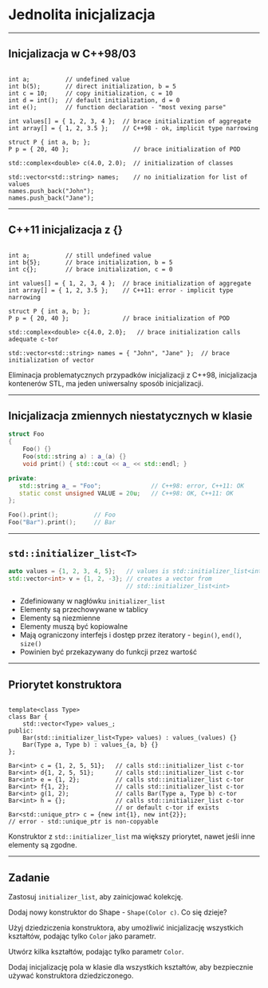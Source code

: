 <!-- .slide: data-background="#111111" -->
# Jednolita inicjalizacja

___

## Inicjalizacja w C++98/03

<pre><code class="cpp" data-trim data-line-numbers data-noescape>
int a;          <span class="fragment">// undefined value</span>
int b(5);       <span class="fragment">// direct initialization, b = 5</span>
int c = 10;     <span class="fragment">// copy initialization, c = 10</span>
int d = int();  <span class="fragment">// default initialization, d = 0</span>
int e();        <span class="fragment">// function declaration - "most vexing parse"</span>

int values[] = { 1, 2, 3, 4 };  <span class="fragment">// brace initialization of aggregate</span>
int array[] = { 1, 2, 3.5 };    <span class="fragment">// C++98 - ok, implicit type narrowing</span>

struct P { int a, b; };
P p = { 20, 40 };                  <span class="fragment">// brace initialization of POD</span>

std::complex&lt;double> c(4.0, 2.0);  <span class="fragment">// initialization of classes</span>

std::vector&lt;std::string> names;    <span class="fragment">// no initialization for list of values</span>
names.push_back("John");
names.push_back("Jane");
</code></pre>

___

## C++11 inicjalizacja z {}

<pre><code class="cpp" data-trim data-line-numbers data-noescape>
int a;          <span class="fragment">// still undefined value</span>
int b{5};       <span class="fragment">// brace initialization, b = 5</span>
int c{};        <span class="fragment">// brace initialization, c = 0</span>

int values[] = { 1, 2, 3, 4 };  <span class="fragment">// brace initialization of aggregate</span>
int array[] = { 1, 2, 3.5 };    <span class="fragment">// C++11: error - implicit type narrowing</span>

struct P { int a, b; };
P p = { 20, 40 };               <span class="fragment">// brace initialization of POD</span>

std::complex&lt;double> c{4.0, 2.0};   <span class="fragment">// brace initialization calls adequate c-tor</span>

std::vector&lt;std::string> names = { "John", "Jane" };  <span class="fragment">// brace initialization of vector</span>
</code></pre>

Eliminacja problematycznych przypadków inicjalizacji z C++98, inicjalizacja kontenerów STL, ma jeden uniwersalny sposób inicjalizacji.
<!-- .element: class="fragment fade-in" -->

___

## Inicjalizacja zmiennych niestatycznych w klasie

```cpp
struct Foo
{
    Foo() {}
    Foo(std::string a) : a_(a) {}
    void print() { std::cout << a_ << std::endl; }

private:
   std::string a_ = "Foo";              // C++98: error, C++11: OK
   static const unsigned VALUE = 20u;   // C++98: OK, C++11: OK
};

Foo().print();          // Foo
Foo("Bar").print();     // Bar
```

___

## `std::initializer_list<T>`

```cpp
auto values = {1, 2, 3, 4, 5};   // values is std::initializer_list<int>
std::vector<int> v = {1, 2, -3}; // creates a vector from
                                 // std::initializer_list<int>
```

* <!-- .element: class="fragment fade-in" --> Zdefiniowany w nagłówku <code>initializer_list</code>
* <!-- .element: class="fragment fade-in" --> Elementy są przechowywane w tablicy
* <!-- .element: class="fragment fade-in" --> Elementy są niezmienne
* <!-- .element: class="fragment fade-in" --> Elementy muszą być kopiowalne
* <!-- .element: class="fragment fade-in" --> Mają ograniczony interfejs i dostęp przez iteratory - <code>begin()</code>, <code>end()</code>, <code>size()</code>
* <!-- .element: class="fragment fade-in" --> Powinien być przekazywany do funkcji przez wartość

___

## Priorytet konstruktora

<pre><code class="cpp" data-trim data-line-numbers data-noescape>
template&lt;class Type>
class Bar {
    std::vector&lt;Type> values_;
public:
    Bar(std::initializer_list&lt;Type> values) : values_(values) {}
    Bar(Type a, Type b) : values_{a, b} {}
};

<span class="fragment">Bar&lt;int> c = {1, 2, 5, 51};</span>   <span class="fragment">// calls std::initializer_list c-tor</span>
<span class="fragment">Bar&lt;int> d{1, 2, 5, 51};</span>      <span class="fragment">// calls std::initializer_list c-tor</span>
<span class="fragment">Bar&lt;int> e = {1, 2};</span>          <span class="fragment">// calls std::initializer_list c-tor</span>
<span class="fragment">Bar&lt;int> f{1, 2};</span>             <span class="fragment">// calls std::initializer_list c-tor</span>
<span class="fragment">Bar&lt;int> g(1, 2);</span>             <span class="fragment">// calls Bar(Type a, Type b) c-tor</span>
<span class="fragment">Bar&lt;int> h = {};</span>              <span class="fragment">// calls std::initializer_list c-tor</span>
                              <span class="fragment">// or default c-tor if exists</span>
<span class="fragment">Bar&lt;std::unique_ptr<int>> c = {new int{1}, new int{2}};</span>
<span class="fragment">// error - std::unique_ptr is non-copyable</span>
</code></pre>

Konstruktor z <code>std::initializer_list</code> ma większy priorytet, nawet jeśli inne elementy są zgodne.
<!-- .element: class="fragment fade-in" -->

___

## Zadanie

Zastosuj `initializer_list`, aby zainicjować kolekcję.

Dodaj nowy konstruktor do Shape - `Shape(Color c)`. Co się dzieje?

Użyj dziedziczenia konstruktora, aby umożliwić inicjalizację wszystkich kształtów, podając tylko `Color` jako parametr.

Utwórz kilka kształtów, podając tylko parametr `Color`.

Dodaj inicjalizację pola w klasie dla wszystkich kształtów, aby bezpiecznie używać konstruktora dziedziczonego.
